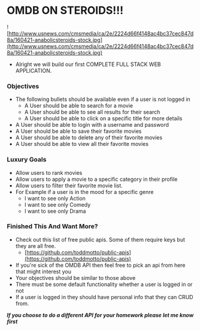 # OMDB ON STEROIDS!!!

![http://www.usnews.com/cmsmedia/ca/2e/2224d66f4148ac4bc37cec847d8a/160421-anabolicsteroids-stock.jpg](http://www.usnews.com/cmsmedia/ca/2e/2224d66f4148ac4bc37cec847d8a/160421-anabolicsteroids-stock.jpg)

* Alright we will build our first COMPLETE FULL STACK WEB APPLICATION. 

### Objectives 

* The following bullets should be available even if a user is not logged in
	* A User should be able to search for a movie
	* A User should be able to see all results for their search
	* A User should be able to click on a specific title for more details
* A User should be able to login with a username and password
* A User should be able to save their favorite movies
* A User should be able to delete any of their favorite movies
* A User should be able to view all their favorite movies

### Luxury Goals

* Allow users to rank movies
* Allow users to apply a movie to a specific category in their profile
* Allow users to filter their favorite movie list. 
* For Example if a user is in the mood for a specific genre
	* I want to see only Action
	* I want to see only Comedy
	* I want to see only Drama

### Finished This And Want More? 

* Check out this list of free public apis. Some of them require keys but they are all free.
	* [https://github.com/toddmotto/public-apis](https://github.com/toddmotto/public-apis)
* If you're sick of the OMDB API then feel free to pick an api from here that might interest you
* Your objectives should be similar to those above
* There must be some default functionality whether a user is logged in or not
* If a user is logged in they should have personal info that they can CRUD from. 

***If you choose to do a different API for your homework please let me know first***